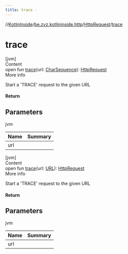 ```yaml
---
title: trace -
---
```

//[KotlinInside](../../index.md)/[be.zvz.kotlininside.http](../index.md)/[HttpRequest](index.md)/[trace](trace.md)



# trace  
[jvm]  
Content  
open fun [trace](trace.md)(url: [CharSequence](https://docs.oracle.com/javase/7/docs/api/java/lang/CharSequence.html)): [HttpRequest](index.md)  
More info  


Start a 'TRACE' request to the given URL



#### Return  


## Parameters  
  
jvm  
  
|  Name|  Summary| 
|---|---|
| <a name="be.zvz.kotlininside.http/HttpRequest/trace/#java.lang.CharSequence/PointingToDeclaration/"></a>url| <a name="be.zvz.kotlininside.http/HttpRequest/trace/#java.lang.CharSequence/PointingToDeclaration/"></a>
  
  


[jvm]  
Content  
open fun [trace](trace.md)(url: [URL](https://docs.oracle.com/javase/7/docs/api/java/net/URL.html)): [HttpRequest](index.md)  
More info  


Start a 'TRACE' request to the given URL



#### Return  


## Parameters  
  
jvm  
  
|  Name|  Summary| 
|---|---|
| <a name="be.zvz.kotlininside.http/HttpRequest/trace/#java.net.URL/PointingToDeclaration/"></a>url| <a name="be.zvz.kotlininside.http/HttpRequest/trace/#java.net.URL/PointingToDeclaration/"></a>
  
  



